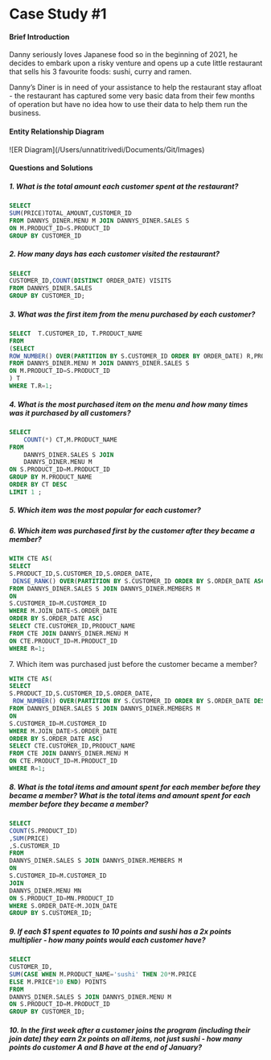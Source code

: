 <h1>Case Study #1</h1>
<h4>Brief Introduction</h4>
Danny seriously loves Japanese food so in the beginning of 2021, he decides to embark upon a risky venture and opens up a cute little restaurant that sells his 3 favourite foods: sushi, curry and ramen.

Danny’s Diner is in need of your assistance to help the restaurant stay afloat - the restaurant has captured some very basic data from their few months of operation but have no idea how to use their data to help them run the business.

<h4><h4>Entity Relationship Diagram</h4></h4>
![ER Diagram](/Users/unnatitrivedi/Documents/Git/Images)

<h4><h4>Questions and Solutions</h4></h4>

<h5>1. What is the total amount each customer spent at the restaurant?</h5>

```sql
SELECT 
SUM(PRICE)TOTAL_AMOUNT,CUSTOMER_ID
FROM DANNYS_DINER.MENU M JOIN DANNYS_DINER.SALES S
ON M.PRODUCT_ID=S.PRODUCT_ID
GROUP BY CUSTOMER_ID
```

<h5>2. How many days has each customer visited the restaurant?</h5>

```sql
SELECT
CUSTOMER_ID,COUNT(DISTINCT ORDER_DATE) VISITS
FROM DANNYS_DINER.SALES
GROUP BY CUSTOMER_ID;
```

<h5>3. What was the first item from the menu purchased by each customer?</h5>

```sql
SELECT  T.CUSTOMER_ID, T.PRODUCT_NAME
FROM
(SELECT
ROW_NUMBER() OVER(PARTITION BY S.CUSTOMER_ID ORDER BY ORDER_DATE) R,PRODUCT_NAME, CUSTOMER_ID
FROM DANNYS_DINER.MENU M JOIN DANNYS_DINER.SALES S
ON M.PRODUCT_ID=S.PRODUCT_ID
) T
WHERE T.R=1;
```

<h5>4. What is the most purchased item on the menu and how many times was it purchased by all customers?</h5>

```sql
SELECT 
  	COUNT(*) CT,M.PRODUCT_NAME
FROM
	DANNYS_DINER.SALES S JOIN
 	DANNYS_DINER.MENU M
ON S.PRODUCT_ID=M.PRODUCT_ID
GROUP BY M.PRODUCT_NAME
ORDER BY CT DESC
LIMIT 1 ;
```

<h5>5. Which item was the most popular for each customer?</h5>

<h5>6. Which item was purchased first by the customer after they became a member?</h5>

```sql
WITH CTE AS(
SELECT
S.PRODUCT_ID,S.CUSTOMER_ID,S.ORDER_DATE,
 DENSE_RANK() OVER(PARTITION BY S.CUSTOMER_ID ORDER BY S.ORDER_DATE ASC) AS R
FROM DANNYS_DINER.SALES S JOIN DANNYS_DINER.MEMBERS M
ON
S.CUSTOMER_ID=M.CUSTOMER_ID
WHERE M.JOIN_DATE<S.ORDER_DATE
ORDER BY S.ORDER_DATE ASC)
SELECT CTE.CUSTOMER_ID,PRODUCT_NAME
FROM CTE JOIN DANNYS_DINER.MENU M 
ON CTE.PRODUCT_ID=M.PRODUCT_ID
WHERE R=1;
```

</h5>7. Which item was purchased just before the customer became a member?</h5>

```sql
WITH CTE AS(
SELECT
S.PRODUCT_ID,S.CUSTOMER_ID,S.ORDER_DATE,
 ROW_NUMBER() OVER(PARTITION BY S.CUSTOMER_ID ORDER BY S.ORDER_DATE DESC) AS R
FROM DANNYS_DINER.SALES S JOIN DANNYS_DINER.MEMBERS M
ON
S.CUSTOMER_ID=M.CUSTOMER_ID
WHERE M.JOIN_DATE>S.ORDER_DATE
ORDER BY S.ORDER_DATE ASC)
SELECT CTE.CUSTOMER_ID,PRODUCT_NAME
FROM CTE JOIN DANNYS_DINER.MENU M 
ON CTE.PRODUCT_ID=M.PRODUCT_ID
WHERE R=1;
```

<h5>8. What is the total items and amount spent for each member before they became a member?
What is the total items and amount spent for each member before they became a member?</h5>

```sql
SELECT 
COUNT(S.PRODUCT_ID)
,SUM(PRICE)
,S.CUSTOMER_ID
FROM
DANNYS_DINER.SALES S JOIN DANNYS_DINER.MEMBERS M
ON
S.CUSTOMER_ID=M.CUSTOMER_ID
JOIN 
DANNYS_DINER.MENU MN
ON S.PRODUCT_ID=MN.PRODUCT_ID
WHERE S.ORDER_DATE<M.JOIN_DATE
GROUP BY S.CUSTOMER_ID;
```

<h5>9.  If each $1 spent equates to 10 points and sushi has a 2x points multiplier - how many points would each customer have?
</h5>

```sql
SELECT
CUSTOMER_ID,
SUM(CASE WHEN M.PRODUCT_NAME='sushi' THEN 20*M.PRICE 
ELSE M.PRICE*10 END) POINTS
FROM
DANNYS_DINER.SALES S JOIN DANNYS_DINER.MENU M
ON S.PRODUCT_ID=M.PRODUCT_ID
GROUP BY CUSTOMER_ID;
```

<h5>10. In the first week after a customer joins the program (including their join date) they earn 2x points on all items, not just sushi - how many points do customer A and B have at the end of January?
</h5>


